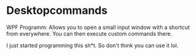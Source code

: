# Desktopcommands
WPF Programm: Allows you to open a small input window with a shortcut from everywhere. You can then execute custom commands there.

I just started programming this sh\*t. So don't think you can use it lol.
